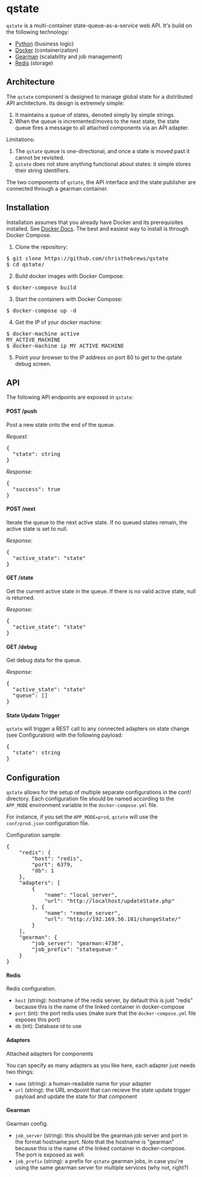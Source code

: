 # qstate
`qstate` is a multi-container state-queue-as-a-service web API.  It's build on the following technology:
* [Python](https://www.python.org/) (business logic)
* [Docker](https://www.docker.com/) (containerization)
* [Gearman](http://gearman.org) (scalability and job management)
* [Redis](http://redis.io/) (storage)

## Architecture

The `qstate` component is designed to manage global state for a distributed API architecture.  Its design is extremely simple:

1. It maintains a queue of states, denoted simply by simple strings.
2. When the queue is incremented/moves to the next state, the state queue fires a message to all attached components via an API adapter.

Limitations:
1. The `qstate` queue is one-directional, and once a state is moved past it cannot be revisited.
2. `qstate` does not store anything functional about states: it simple stores their string identifiers.

The two components of `qstate`, the API interface and the state publisher are connected through a gearman container.

## Installation

Installation assumes that you already have Docker and its prerequisites installed.  See [Docker Docs](https://docs.docker.com/).  The best and easiest way to install is through Docker Compose.

1. Clone the repository:
<pre>
$ git clone https://github.com/christhebrews/qstate
$ cd qstate/
</pre>

2. Build docker images with Docker Compose:
<pre>$ docker-compose build</pre>

3. Start the containers with Docker Compose:
<pre>$ docker-compose up -d</pre>

4. Get the IP of your docker machine:
<pre>
$ docker-machine active
MY_ACTIVE_MACHINE
$ docker-machine ip MY_ACTIVE_MACHINE
</pre>

5. Point your browser to the IP address on port 80 to get to the qstate debug screen.
 
## API

The following API endpoints are exposed in `qstate`:

#### POST /push
Post a new state onto the end of the queue.

_Request:_
<pre>
{
  "state": string
}
</pre>

_Response:_
<pre>
{
  "success": true
}
</pre>

#### POST /next
Iterate the queue to the next active state.  If no queued states remain, the active state is set to null.

_Response:_
<pre>
{
  "active_state": "state"
}
</pre>

#### GET /state
Get the current active state in the queue.  If there is no valid active state, null is returned.

_Response:_
<pre>
{
  "active_state": "state"
}
</pre>

#### GET /debug
Get debug data for the queue.

_Response:_
<pre>
{
  "active_state": "state"
  "queue": []
}
</pre>

#### State Update Trigger
`qstate` will trigger a REST call to any connected adapters on state change (see Configuration) with the following payload:
<pre>
{
  "state": string
}
</pre>

## Configuration
`qstate` allows for the setup of multiple separate configurations in the conf/ directory.  Each configuration file should be named according to the `APP_MODE` environment variable in the `docker-compose.yml` file.

For instance, if you set the `APP_MODE=prod`, `qstate` will use the `conf/prod.json` configuration file.

Configuration sample:
<pre>
{
    "redis": {
        "host": "redis",
        "port": 6379,
        "db": 1
    },
    "adapters": [
        {
            "name": "local_server",
            "url": "http://localhost/updateState.php"
        }, {
            "name": "remote_server",
            "url": "http://192.169.56.101/changeState/"
        }
    ],
    "gearman": {
        "job_server": "gearman:4730",
        "job_prefix": "statequeue-"
    }
}
</pre>

#### Redis

Redis configuration.

* `host` (string): hostname of the redis server, by default this is just "redis" because this is the name of the linked container in docker-compose
* `port` (int): the port redis uses (make sure that the `docker-compose.yml` file exposes this port)
* `db` (int): Database id to use

#### Adapters

Attached adapters for components

You can specify as many adapters as you like here, each adapter just needs two things:
* `name` (string): a human-readable name for your adapter
* `url` (string): the URL endpoint that can recieve the state update trigger payload and update the state for that component

#### Gearman

Gearman config.

* `job_server` (string): this should be the gearman job server and port in the format hostname:port.  Note that the hostname is "gearman" because this is the name of the linked container in docker-compose.  The port is exposed as well.
* `job_prefix` (string): a prefix for `qstate` gearman jobs, in case you're using the same gearman server for multiple services (why not, right?)
